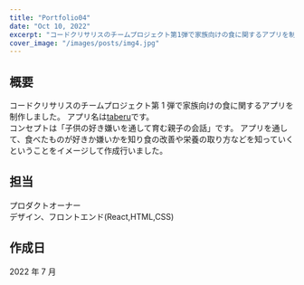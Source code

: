 ```yaml
---
title: "Portfolio04"
date: "Oct 10, 2022"
excerpt: "コードクリサリスのチームプロジェクト第1弾で家族向けの食に関するアプリを制作しました。"
cover_image: "/images/posts/img4.jpg"
---
```


## 概要

コードクリサリスのチームプロジェクト第 1 弾で家族向けの食に関するアプリを制作しました。
アプリ名は[taberu](https://taberu-apps.herokuapp.com/)です。<br />
コンセプトは「子供の好き嫌いを通して育む親子の会話」です。
アプリを通して、食べたものが好きか嫌いかを知り食の改善や栄養の取り方などを知っていくということをイメージして作成行いました。

## 担当

プロダクトオーナー<br />
デザイン、フロントエンド(React,HTML,CSS)

## 作成日

2022 年 7 月
